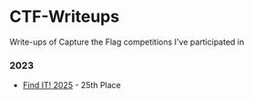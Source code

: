 # CTF-Writeups
Write-ups of Capture the Flag competitions I've participated in

### 2023
- [Find IT! 2025](https://www.instagram.com/ugm.findit/) - 25th Place